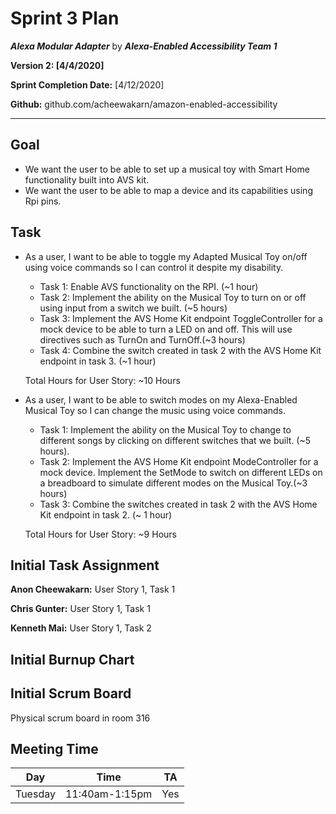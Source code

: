 # Sprint 3 Plan

***Alexa Modular Adapter*** by  ***Alexa-Enabled Accessibility Team 1***

**Version 2: [4/4/2020]**

**Sprint Completion Date:** [4/12/2020]

**Github:** github.com/acheewakarn/amazon-enabled-accessibility

---

## Goal

- We want the user to be able to set up a musical toy with Smart Home functionality built into AVS kit.
- We want the user to be able to map a device and its capabilities using Rpi pins. 

## Task
  
- As a user, I want to be able to toggle my Adapted Musical Toy on/off using voice commands so I can control it despite my disability.
  - Task 1: Enable AVS functionality on the RPI. (~1 hour)
  - Task 2: Implement the ability on the Musical Toy to turn on or off using input from a switch we built.  (~5 hours)
  - Task 3: Implement the AVS Home Kit endpoint ToggleController for a mock device to be able to turn a LED on and off. This will use directives such as TurnOn and TurnOff.(~3 hours)
  - Task 4: Combine the switch created in task 2 with the AVS Home Kit endpoint in task 3. (~1 hour)

   Total Hours for User Story: ~10 Hours
 
- As a user, I want to be able to switch modes on my Alexa-Enabled Musical Toy so I can change the music using voice commands.
  - Task 1: Implement the ability on the Musical Toy to change to different songs by clicking on different switches that we built. (~5 hours).
  - Task 2: Implement the AVS Home Kit endpoint ModeController for a mock device. Implement the SetMode to switch on different LEDs on a breadboard to simulate different modes on the Musical Toy.(~3 hours)
  - Task 3: Combine the switches created in task 2 with the AVS Home Kit endpoint in task 2. (~ 1 hour)
  
  Total Hours for User Story: ~9 Hours

## Initial Task Assignment

**Anon Cheewakarn:** User Story 1, Task 1

**Chris Gunter:** User Story 1, Task 1

**Kenneth Mai:** User Story 1, Task 2


## Initial Burnup Chart


## Initial Scrum Board

Physical scrum board in room 316 

## Meeting Time

|Day|Time|TA|
|------|------|------|
|Tuesday|11:40am-1:15pm|Yes|
